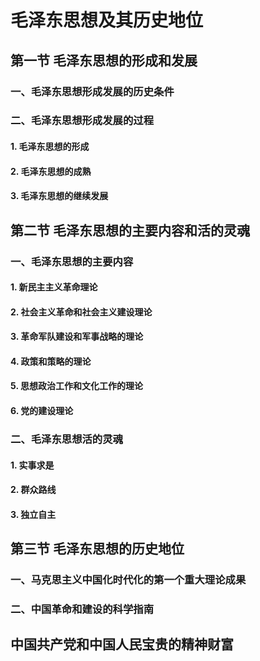 # 毛泽东思想及其历史地位

## 第一节 毛泽东思想的形成和发展
### 一、毛泽东思想形成发展的历史条件
### 二、毛泽东思想形成发展的过程
#### 1. 毛泽东思想的形成
#### 2. 毛泽东思想的成熟
#### 3. 毛泽东思想的继续发展

## 第二节 毛泽东思想的主要内容和活的灵魂
### 一、毛泽东思想的主要内容
#### 1. 新民主主义革命理论
#### 2. 社会主义革命和社会主义建设理论
#### 3. 革命军队建设和军事战略的理论
#### 4. 政策和策略的理论
#### 5. 思想政治工作和文化工作的理论
#### 6. 党的建设理论
### 二、毛泽东思想活的灵魂
#### 1. 实事求是
#### 2. 群众路线
#### 3. 独立自主

## 第三节 毛泽东思想的历史地位
### 一、马克思主义中国化时代化的第一个重大理论成果
### 二、中国革命和建设的科学指南

## 中国共产党和中国人民宝贵的精神财富
